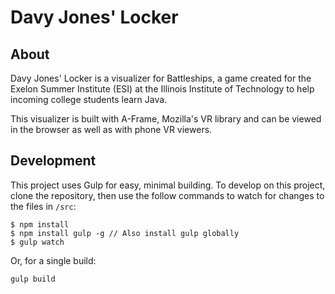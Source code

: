 # Davy Jones' Locker

## About

Davy Jones' Locker is a visualizer for Battleships, a game created for the Exelon Summer Institute (ESI) at the Illinois Institute of Technology to help incoming college students learn Java.

This visualizer is built with A-Frame, Mozilla's VR library and can be viewed in the browser as well as with phone VR viewers.

## Development

This project uses Gulp for easy, minimal building. To develop on this project, clone the repository, then use the follow commands to watch for changes to the files in `/src`:

```
$ npm install
$ npm install gulp -g // Also install gulp globally
$ gulp watch
```

Or, for a single build:

```
gulp build
```
